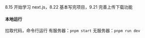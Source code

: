 8.15 开始学习 next.js，8.22 基本写完项目，9.21 完善上传下载功能

#### 本地运行

拉取代码，命令行运行
有服务器：`pnpm start`
无服务器：`pnpm run dev`
